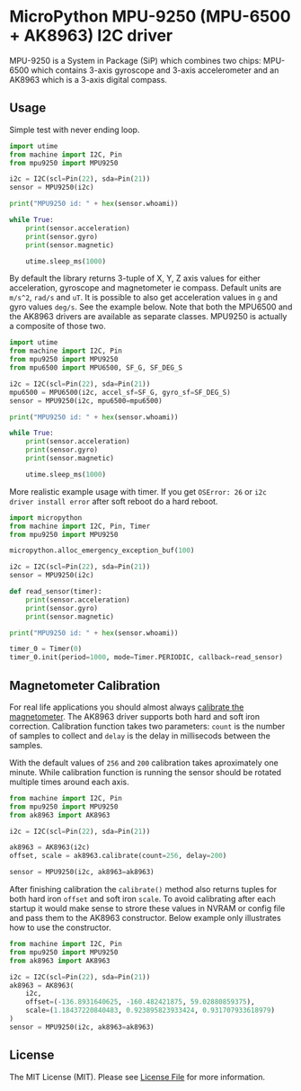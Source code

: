 # MicroPython MPU-9250 (MPU-6500 + AK8963) I2C driver

MPU-9250 is a System in Package (SiP) which combines two chips: MPU-6500 which contains 3-axis gyroscope and 3-axis accelerometer and an AK8963 which is a 3-axis digital compass.

## Usage

Simple test with never ending loop.

```python
import utime
from machine import I2C, Pin
from mpu9250 import MPU9250

i2c = I2C(scl=Pin(22), sda=Pin(21))
sensor = MPU9250(i2c)

print("MPU9250 id: " + hex(sensor.whoami))

while True:
    print(sensor.acceleration)
    print(sensor.gyro)
    print(sensor.magnetic)

    utime.sleep_ms(1000)
```

By default the library returns 3-tuple of X, Y, Z axis values for either acceleration, gyroscope and magnetometer ie compass. Default units are `m/s^2`, `rad/s` and `uT`. It is possible to also get acceleration values in `g` and gyro values `deg/s`. See the example below. Note that both the MPU6500 and the AK8963 drivers are available as separate classes. MPU9250 is actually a composite of those two.

```python
import utime
from machine import I2C, Pin
from mpu9250 import MPU9250
from mpu6500 import MPU6500, SF_G, SF_DEG_S

i2c = I2C(scl=Pin(22), sda=Pin(21))
mpu6500 = MPU6500(i2c, accel_sf=SF_G, gyro_sf=SF_DEG_S)
sensor = MPU9250(i2c, mpu6500=mpu6500)

print("MPU9250 id: " + hex(sensor.whoami))

while True:
    print(sensor.acceleration)
    print(sensor.gyro)
    print(sensor.magnetic)

    utime.sleep_ms(1000)
```

More realistic example usage with timer. If you get `OSError: 26` or `i2c driver install error` after soft reboot do a hard reboot.

```python
import micropython
from machine import I2C, Pin, Timer
from mpu9250 import MPU9250

micropython.alloc_emergency_exception_buf(100)

i2c = I2C(scl=Pin(22), sda=Pin(21))
sensor = MPU9250(i2c)

def read_sensor(timer):
    print(sensor.acceleration)
    print(sensor.gyro)
    print(sensor.magnetic)

print("MPU9250 id: " + hex(sensor.whoami))

timer_0 = Timer(0)
timer_0.init(period=1000, mode=Timer.PERIODIC, callback=read_sensor)
```

## Magnetometer Calibration

For real life applications you should almost always [calibrate the magnetometer](https://appelsiini.net/2018/calibrate-magnetometer/). The AK8963 driver supports both hard and soft iron correction. Calibration function takes two parameters: `count` is the number of samples to collect and `delay` is the delay in millisecods between the samples.

With the default values of `256` and `200` calibration takes aproximately one minute. While calibration function is running the sensor should be rotated multiple times around each axis.

```python
from machine import I2C, Pin
from mpu9250 import MPU9250
from ak8963 import AK8963

i2c = I2C(scl=Pin(22), sda=Pin(21))

ak8963 = AK8963(i2c)
offset, scale = ak8963.calibrate(count=256, delay=200)

sensor = MPU9250(i2c, ak8963=ak8963)
```

After finishing calibration the `calibrate()` method also returns tuples for both hard iron `offset` and soft iron `scale`. To avoid calibrating after each startup it would make sense to strore these values in NVRAM or config file and pass them to the AK8963 constructor. Below example only illustrates how to use the constructor.

```python
from machine import I2C, Pin
from mpu9250 import MPU9250
from ak8963 import AK8963

i2c = I2C(scl=Pin(22), sda=Pin(21))
ak8963 = AK8963(
    i2c,
    offset=(-136.8931640625, -160.482421875, 59.02880859375),
    scale=(1.18437220840483, 0.923895823933424, 0.931707933618979)
)
sensor = MPU9250(i2c, ak8963=ak8963)
```


## License

The MIT License (MIT). Please see [License File](LICENSE.txt) for more information.